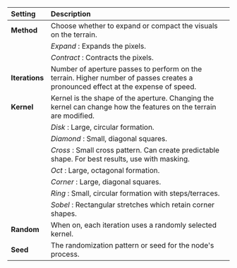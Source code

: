 | Setting        | Description                                                                                                                       |
| :------------- | :-------------------------------------------------------------------------------------------------------------------------------- |
| **Method**     | Choose whether to expand or compact the visuals on the terrain.                                                                   |
|                | *Expand* : Expands the pixels.                                                                                                    |
|                | *Contract* : Contracts the pixels.                                                                                                |
| **Iterations** | Number of aperture passes to perform on the terrain. Higher number of passes creates a pronounced effect at the expense of speed. |
| **Kernel**     | Kernel is the shape of the aperture. Changing the kernel can change how the features on the terrain are modified.                 |
|                | *Disk* : Large, circular formation.                                                                                               |
|                | *Diamond* : Small, diagonal squares.                                                                                              |
|                | *Cross* : Small cross pattern. Can create predictable shape. For best results, use with masking.                                  |
|                | *Oct* : Large, octagonal formation.                                                                                               |
|                | *Corner* : Large, diagonal squares.                                                                                               |
|                | *Ring* : Small, circular formation with steps/terraces.                                                                           |
|                | *Sobel* : Rectangular stretches which retain corner shapes.                                                                       |
| **Random**     | When on, each iteration uses a randomly selected kernel.                                                                          |
| **Seed**       | The randomization pattern or seed for the node's process.                                                                         |